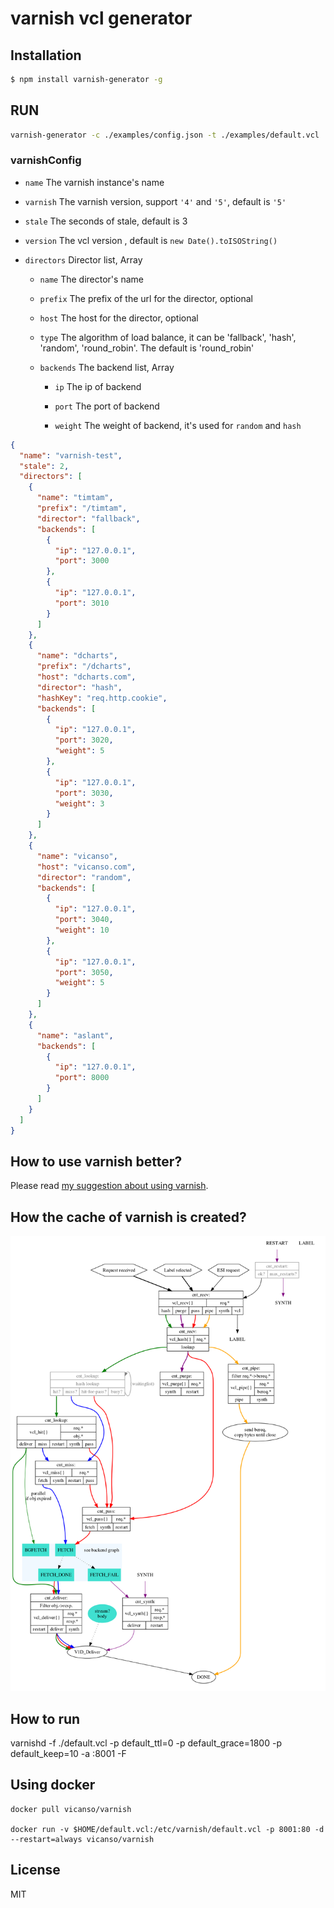 # varnish vcl generator

## Installation

```bash
$ npm install varnish-generator -g
```

## RUN

```bash
varnish-generator -c ./examples/config.json -t ./examples/default.vcl
```

### varnishConfig

- `name` The varnish instance's name

- `varnish` The varnish version, support `'4'` and `'5'`, default is `'5'`

- `stale` The seconds of stale, default is 3

- `version` The vcl version , default is `new Date().toISOString()`

- `directors` Director list, Array

  - `name` The director's name

  - `prefix` The prefix of the url for the director, optional

  - `host` The host for the director, optional

  - `type` The algorithm of load balance, it can be 'fallback', 'hash', 'random', 'round_robin'. The default is 'round_robin'

  - `backends` The backend list, Array

    - `ip` The ip of backend

    - `port` The port of backend

    - `weight` The weight of backend, it's used for `random` and `hash`

```json
{
  "name": "varnish-test",
  "stale": 2,
  "directors": [
    {
      "name": "timtam",
      "prefix": "/timtam",
      "director": "fallback",
      "backends": [
        {
          "ip": "127.0.0.1",
          "port": 3000
        },
        {
          "ip": "127.0.0.1",
          "port": 3010
        }
      ]
    },
    {
      "name": "dcharts",
      "prefix": "/dcharts",
      "host": "dcharts.com",
      "director": "hash",
      "hashKey": "req.http.cookie",
      "backends": [
        {
          "ip": "127.0.0.1",
          "port": 3020,
          "weight": 5
        },
        {
          "ip": "127.0.0.1",
          "port": 3030,
          "weight": 3
        }
      ]
    },
    {
      "name": "vicanso",
      "host": "vicanso.com",
      "director": "random",
      "backends": [
        {
          "ip": "127.0.0.1",
          "port": 3040,
          "weight": 10
        },
        {
          "ip": "127.0.0.1",
          "port": 3050,
          "weight": 5
        }
      ]
    },
    {
      "name": "aslant",
      "backends": [
        {
          "ip": "127.0.0.1",
          "port": 8000
        }
      ]
    }
  ]
}
```

## How to use varnish better?

Please read [my suggestion about using varnish](./suggestion.md).

## How the cache of varnish is created?

![](./assets/cache_req_fsm.png)

## How to run

varnishd -f ./default.vcl -p default_ttl=0 -p default_grace=1800 -p default_keep=10 -a :8001 -F

## Using docker

```
docker pull vicanso/varnish

docker run -v $HOME/default.vcl:/etc/varnish/default.vcl -p 8001:80 -d --restart=always vicanso/varnish
```

## License

MIT
